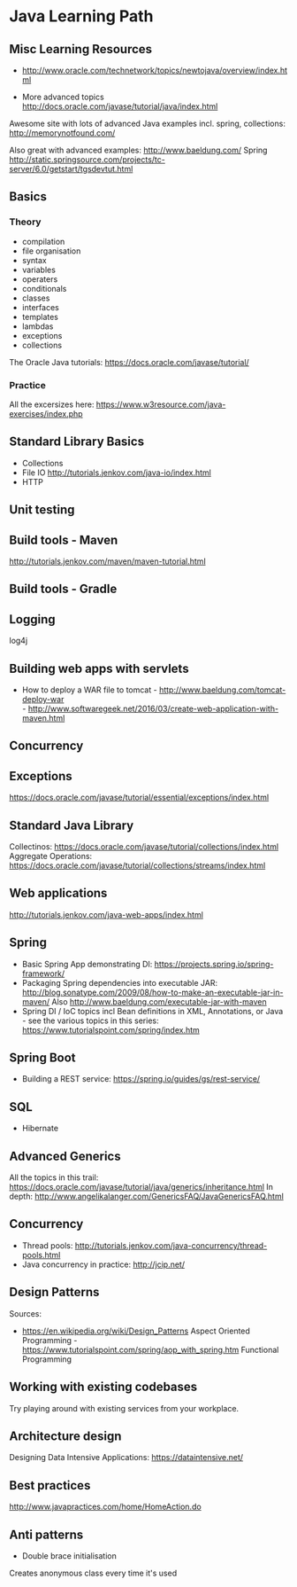 # Java Learning Path

## Misc Learning Resources

* http://www.oracle.com/technetwork/topics/newtojava/overview/index.html

* More advanced topics
http://docs.oracle.com/javase/tutorial/java/index.html

Awesome site with lots of advanced Java examples incl. spring, collections: http://memorynotfound.com/

Also great with advanced examples: http://www.baeldung.com/
Spring                             http://static.springsource.com/projects/tc-server/6.0/getstart/tgsdevtut.html


## Basics

### Theory

 * compilation
 * file organisation
 * syntax
 * variables
 * operaters
 * conditionals
 * classes
 * interfaces
 * templates
 * lambdas
 * exceptions
 * collections

The Oracle Java tutorials:
https://docs.oracle.com/javase/tutorial/

### Practice

All the excersizes here:
https://www.w3resource.com/java-exercises/index.php

## Standard Library Basics
 - Collections
 - File IO http://tutorials.jenkov.com/java-io/index.html
 - HTTP


## Unit testing

## Build tools - Maven
http://tutorials.jenkov.com/maven/maven-tutorial.html

## Build tools - Gradle

## Logging

log4j


## Building web apps with servlets

- How to deploy a WAR file to tomcat - http://www.baeldung.com/tomcat-deploy-war  
                                     - http://www.softwaregeek.net/2016/03/create-web-application-with-maven.html






## Concurrency

## Exceptions
https://docs.oracle.com/javase/tutorial/essential/exceptions/index.html


## Standard Java Library
Collectinos: https://docs.oracle.com/javase/tutorial/collections/index.html
Aggregate Operations: https://docs.oracle.com/javase/tutorial/collections/streams/index.html

## Web applications
http://tutorials.jenkov.com/java-web-apps/index.html

## Spring
- Basic Spring App demonstrating DI: https://projects.spring.io/spring-framework/
- Packaging Spring dependencies into executable JAR: http://blog.sonatype.com/2009/08/how-to-make-an-executable-jar-in-maven/
  Also http://www.baeldung.com/executable-jar-with-maven
- Spring DI / IoC topics incl Bean definitions in XML, Annotations, or Java - see the various topics in this series: https://www.tutorialspoint.com/spring/index.htm




## Spring Boot
- Building a REST service: https://spring.io/guides/gs/rest-service/


## SQL
* Hibernate


## Advanced Generics 
All the topics in this trail: https://docs.oracle.com/javase/tutorial/java/generics/inheritance.html
In depth: http://www.angelikalanger.com/GenericsFAQ/JavaGenericsFAQ.html




## Concurrency
- Thread pools: http://tutorials.jenkov.com/java-concurrency/thread-pools.html
- Java concurrency in practice: http://jcip.net/




## Design Patterns


Sources:
- https://en.wikipedia.org/wiki/Design_Patterns
Aspect Oriented Programming - https://www.tutorialspoint.com/spring/aop_with_spring.htm
Functional Programming


## Working with existing codebases

Try playing around with existing services from your workplace.


## Architecture design


Designing Data Intensive Applications: https://dataintensive.net/

## Best practices

http://www.javapractices.com/home/HomeAction.do




## Anti patterns
* Double brace initialisation

Creates anonymous class every time it's used





